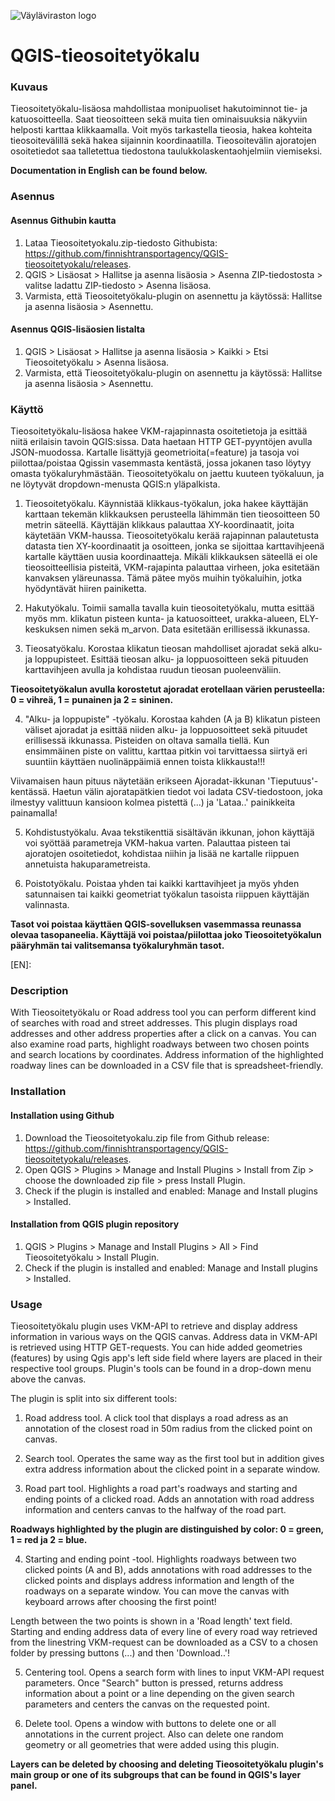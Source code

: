 ![Väyläviraston logo](https://vayla.fi/documents/25230764/35412219/vayla_sivussa_fi_sv_rgb.png)
# QGIS-tieosoitetyökalu

### Kuvaus
Tieosoitetyökalu-lisäosa mahdollistaa monipuoliset hakutoiminnot tie- ja katuosoitteella.
Saat tieosoitteen sekä muita tien ominaisuuksia näkyviin helposti karttaa klikkaamalla.
Voit myös tarkastella tieosia, hakea kohteita tieosoitevälillä sekä hakea sijainnin koordinaatilla.
Tieosoitevälin ajoratojen osoitetiedot saa talletettua tiedostona taulukkolaskentaohjelmiin viemiseksi.

**Documentation in English can be found below.**

### Asennus
#### Asennus Githubin kautta
1. Lataa Tieosoitetyokalu.zip-tiedosto Githubista: https://github.com/finnishtransportagency/QGIS-tieosoitetyokalu/releases.
2. QGIS > Lisäosat > Hallitse ja asenna lisäosia > Asenna ZIP-tiedostosta > valitse ladattu ZIP-tiedosto > Asenna lisäosa.
3. Varmista, että Tieosoitetyökalu-plugin on asennettu ja käytössä: Hallitse ja asenna lisäosia > Asennettu.

#### Asennus QGIS-lisäosien listalta
1. QGIS > Lisäosat > Hallitse ja asenna lisäosia > Kaikki > Etsi Tieosoitetyökalu > Asenna lisäosa.
2. Varmista, että Tieosoitetyökalu-plugin on asennettu ja käytössä: Hallitse ja asenna lisäosia > Asennettu.

### Käyttö
Tieosoitetyökalu-lisäosa hakee VKM-rajapinnasta osoitetietoja ja esittää niitä erilaisin tavoin QGIS:sissa. Data haetaan HTTP GET-pyyntöjen avulla JSON-muodossa.
Kartalle lisättyjä geometrioita(=feature) ja tasoja voi piilottaa/poistaa Qgissin vasemmasta kentästä, jossa jokanen taso löytyy omasta työkaluryhmästään.
Tieosoitetyökalu on jaettu kuuteen työkaluun, ja ne löytyvät dropdown-menusta QGIS:n yläpalkista.

1. Tieosoitetyökalu. Käynnistää klikkaus-työkalun, joka hakee käyttäjän karttaan tekemän klikkauksen perusteella lähimmän tien tieosoitteen 50 metrin säteellä.
Käyttäjän klikkaus palauttaa XY-koordinaatit, joita käytetään VKM-haussa. Tieosoitetyökalu kerää rajapinnan palautetusta datasta tien XY-koordinaatit ja osoitteen, jonka se sijoittaa karttavihjeenä kartalle käyttäen uusia koordinaatteja. Mikäli klikkauksen säteellä ei ole tieosoitteellisia pisteitä, VKM-rajapinta palauttaa virheen, joka esitetään kanvaksen yläreunassa. Tämä pätee myös muihin työkaluihin, jotka hyödyntävät hiiren painiketta.

2. Hakutyökalu. Toimii samalla tavalla kuin tieosoitetyökalu, mutta esittää myös mm. klikatun pisteen kunta- ja katuosoitteet, urakka-alueen, ELY-keskuksen nimen sekä m_arvon. Data esitetään erillisessä ikkunassa.

3. Tieosatyökalu. Korostaa klikatun tieosan mahdolliset ajoradat sekä alku- ja loppupisteet. Esittää tieosan alku- ja loppuosoitteen sekä pituuden karttavihjeen avulla ja kohdistaa ruudun tieosan puoleenväliin.

**Tieosoitetyökalun avulla korostetut ajoradat erotellaan värien perusteella: 0 = vihreä, 1 = punainen ja 2 = sininen.**

4. "Alku- ja loppupiste" -työkalu. Korostaa kahden (A ja B) klikatun pisteen väliset ajoradat ja esittää niiden alku- ja loppuosoitteet sekä pituudet erillisessä ikkunassa. Pisteiden on oltava samalla tiellä. Kun ensimmäinen piste on valittu, karttaa pitkin voi tarvittaessa siirtyä eri suuntiin käyttäen nuolinäppäimiä ennen toista klikkausta!!! 

Viivamaisen haun pituus näytetään erikseen Ajoradat-ikkunan 'Tieputuus'-kentässä. 
Haetun välin ajoratapätkien tiedot voi ladata CSV-tiedostoon, joka ilmestyy valittuun kansioon kolmea pistettä (...) ja 'Lataa..' painikkeita painamalla!

5. Kohdistustyökalu. Avaa tekstikenttiä sisältävän ikkunan, johon käyttäjä voi syöttää parametreja VKM-hakua varten. Palauttaa pisteen tai ajoratojen osoitetiedot, kohdistaa niihin ja lisää ne kartalle riippuen annetuista hakuparametreista.

6. Poistotyökalu. Poistaa yhden tai kaikki karttavihjeet ja myös yhden satunnaisen tai kaikki geometriat työkalun tasoista riippuen käyttäjän valinnasta.

**Tasot voi poistaa käyttäen QGIS-sovelluksen vasemmassa reunassa olevaa tasopaneelia. Käyttäjä voi poistaa/piilottaa joko Tieosoitetyökalun pääryhmän tai valitsemansa työkaluryhmän tasot.**

[EN]:
### Description
With Tieosoitetyökalu or Road address tool you can perform different kind of searches with road and street addresses.
This plugin displays road addresses and other address properties after a click on a canvas.
You can also examine road parts, highlight roadways between two chosen points and search locations by coordinates.
Address information of the highlighted roadway lines can be downloaded in a CSV file that is spreadsheet-friendly.

### Installation
#### Installation using Github
1. Download the Tieosoitetyokalu.zip file from Github release: https://github.com/finnishtransportagency/QGIS-tieosoitetyokalu/releases.
2. Open QGIS > Plugins > Manage and Install Plugins > Install from Zip > choose the downloaded zip file > press Install Plugin.
3. Check if the plugin is installed and enabled: Manage and Install plugins > Installed.

#### Installation from QGIS plugin repository
1. QGIS > Plugins > Manage and Install Plugins > All > Find Tieosoitetyökalu > Install Plugin.
2. Check if the plugin is installed and enabled: Manage and Install plugins > Installed.

### Usage
Tieosoitetyökalu plugin uses VKM-API to retrieve and display address information in various ways on the QGIS canvas. Address data in VKM-API is retrieved using HTTP GET-requests. You can hide added geometries (features) by using Qgis app's left side field where layers are placed in their respective tool groups.
Plugin's tools can be found in a drop-down menu above the canvas.

The plugin is split into six different tools:

1. Road address tool. A click tool that displays a road adress as an annotation of the closest road in 50m radius from the clicked point on canvas.

2. Search tool. Operates the same way as the first tool but in addition gives extra address information about the clicked point in a separate window.

3. Road part tool. Highlights a road part's roadways and starting and ending points of a clicked road. Adds an annotation with road address information and centers canvas to the halfway of the road part.

**Roadways highlighted by the plugin are distinguished by color: 0 = green, 1 = red ja 2 = blue.**

4. Starting and ending point -tool. Highlights roadways between two clicked points (A and B), adds annotations with road addresses to the clicked points and displays address information and length of the roadways on a separate window. You can move the canvas with keyboard arrows after choosing the first point!

Length between the two points is shown in a 'Road length' text field.
Starting and ending address data of every line of every road way retrieved from the linestring VKM-request can be downloaded as a CSV to a chosen folder by pressing buttons (...) and then 'Download..'!

5. Centering tool. Opens a search form with lines to input VKM-API request parameters. Once "Search" button is pressed, returns address information about a point or a line depending on the given search parameters and centers the canvas on the requested point.

6. Delete tool. Opens a window with buttons to delete one or all annotations in the current project. Also can delete one random geometry or all geometries that were added using this plugin.

**Layers can be deleted by choosing and deleting Tieosoitetyökalu plugin's main group or one of its subgroups that can be found in QGIS's layer panel.**
